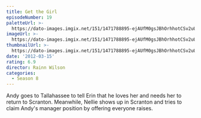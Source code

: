 ```yaml
---
title: Get the Girl
episodeNumber: 19
paletteUrl: >-
  https://dato-images.imgix.net/151/1471788895-ejAUfM0gsJBhOrhhotCSv2uUgAf.jpg?auto=enhance&ch=DPR%2CWidth&palette=json
imageUrl: >-
  https://dato-images.imgix.net/151/1471788895-ejAUfM0gsJBhOrhhotCSv2uUgAf.jpg?auto=compress%2Cformat&ch=DPR%2CWidth&w=500
thumbnailUrl: >-
  https://dato-images.imgix.net/151/1471788895-ejAUfM0gsJBhOrhhotCSv2uUgAf.jpg?auto=enhance&ch=DPR%2CWidth&fit=crop&fm=jpg&h=280&w=500
date: '2012-03-15'
rating: 6.9
director: Rainn Wilson
categories:
  - Season 8
---
```


Andy goes to Tallahassee to tell Erin that he loves her and needs her to return to Scranton. Meanwhile, Nellie shows up in Scranton and tries to claim Andy's manager position by offering everyone raises.
